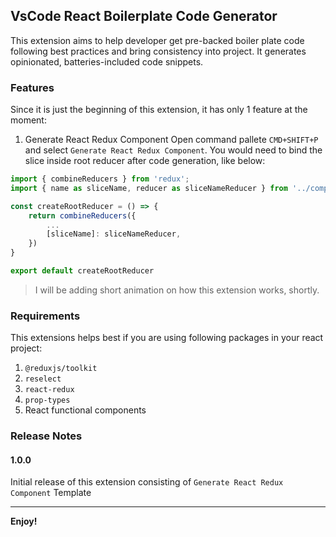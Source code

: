 ## VsCode React Boilerplate Code Generator

This extension aims to help developer get pre-backed boiler plate code following best practices and bring consistency into project. It generates opinionated, batteries-included code snippets.

### Features

Since it is just the beginning of this extension, it has only 1 feature at the moment:
1. Generate React Redux Component
Open command pallete `CMD+SHIFT+P` and select `Generate React Redux Component`. You would need to bind the slice inside root reducer after code generation, like below:
```js
import { combineReducers } from 'redux';
import { name as sliceName, reducer as sliceNameReducer } from '../components/Counter/redux/slice';

const createRootReducer = () => {
    return combineReducers({
        ...
        [sliceName]: sliceNameReducer,
    })
}

export default createRootReducer
```

> I will be adding short animation on how this extension works, shortly. 
### Requirements

This extensions helps best if you are using following packages in your react project:
1. `@reduxjs/toolkit`
2. `reselect`
3. `react-redux`
5. `prop-types`
4. React functional components

### Release Notes
#### 1.0.0

Initial release of this extension consisting of `Generate React Redux Component` Template

-----------------------------------------------------------------------------------------------------------
**Enjoy!**
